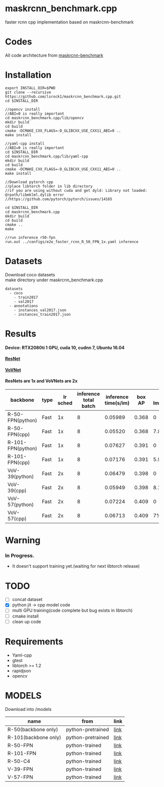 # maskrcnn_benchmark.cpp
faster rcnn cpp implementation based on maskrcnn-benchmark

# Codes
All code architecture from [maskrcnn-benchmark](https://github.com/facebookresearch/maskrcnn-benchmark)


# Installation
```
export INSTALL_DIR=$PWD
git clone --recursive https://github.com/lsrock1/maskrcnn_benchmark.cpp.git
cd $INSTALL_DIR

//opencv install
//ABI=0 is really important
cd maskrcnn_benchmark.cpp/lib/opencv
mkdir build
cd build
cmake -DCMAKE_CXX_FLAGS=-D_GLIBCXX_USE_CXX11_ABI=0 ..
make install

//yaml-cpp install
//ABI=0 is really important
cd $INSTALL_DIR
cd maskrcnn_benchmark.cpp/lib/yaml-cpp
mkdir build
cd build
cmake -DCMAKE_CXX_FLAGS=-D_GLIBCXX_USE_CXX11_ABI=0 ..
make install

//Download pytorch cpp
//place libtorch folder in lib directory
//if you are using without cuda and get dyld: Library not loaded: @rpath/libmklml.dylib error
//https://github.com/pytorch/pytorch/issues/14165

cd $INSTALL_DIR
cd maskrcnn_benchmark.cpp
mkdir build
cd build
cmake ..
make

//run inference r50-fpn
run.out ../configs/e2e_faster_rcnn_R_50_FPN_1x.yaml inference

```

# Datasets
Download coco datasets  
make directory under maskrcnn_benchmark.cpp
```
datasets
  - coco
    - train2017
    - val2017
  - annotations
    - instances_val2017.json
    - instances_train2017.json
```

# Results

#### Device:  RTX2080ti 1 GPU, cuda 10, cudnn 7, Ubuntu 16.04
#### [ResNet](https://arxiv.org/abs/1512.03385)
#### [VoVNet](https://arxiv.org/abs/1904.09730)
#### ResNets are 1x and VoVNets are 2x

backbone | type | lr sched | inference total batch | inference time(s/im) | box AP | Speed Improvement
-- | -- | -- | -- | -- | -- | --
R-50-FPN(python) | Fast | 1x | 8 | 0.05989 | 0.368 | 0
R-50-FPN(cpp) | Fast | 1x | 8 | 0.05520 | 0.368 | 7.8%
R-101-FPN(python) | Fast | 1x | 8 | 0.07627 | 0.391 | 0
R-101-FPN(cpp) | Fast | 1x | 8 | 0.07176 | 0.391 | 5.9%
VoV-39(python) | Fast | 2x | 8 | 0.06479 | 0.398 | 0
VoV-39(cpp) | Fast | 2x | 8 | 0.05949 | 0.398 | 8.1%
VoV-57(python) | Fast | 2x | 8 | 0.07224 | 0.409 | 0
VoV-57(cpp) | Fast | 2x | 8 | 0.06713 | 0.409 | 7%

# Warning
### In Progress.  
* It doesn't support training yet.(waiting for next libtorch release)

# TODO
- [ ] concat dataset
- [x] python jit -> cpp model code
- [ ] multi GPU training(code complete but bug exists in libtorch)
- [ ] cmake install
- [ ] clean up code

# Requirements
* Yaml-cpp
* gtest
* libtorch >= 1.2
* rapidjson
* opencv

# MODELS
Download into /models 

name | from | link 
-- | -- | -- 
R-50(backbone only) | python-pretrained | [link](https://www.dropbox.com/s/2q808v0p2j75lfq/resnet50_cpp.pth?dl=0)
R-101(backbone only) | python-pretrained | [link](https://www.dropbox.com/s/h5a51ur3qvrdjh5/resnet101_cpp.pth?dl=0)
R-50-FPN | python-trained | [link](https://www.dropbox.com/s/4uvdc8kaluelzx8/frcn_r50_fpn_cpp.pth?dl=0)
R-101-FPN | python-trained | [link](https://www.dropbox.com/s/sgo3k502kegmcxa/frcn_r101_fpn_cpp.pth?dl=0)
R-50-C4 | python-trained | [link](https://www.dropbox.com/s/zu1yzt9ydlnqin4/frcn_r50_c4_cpp.pth?dl=0)
V-39-FPN | python-trained | [link](https://www.dropbox.com/s/h0rgqyy375m3rhv/frcn_v39_fpn_cpp.pth?dl=0)
V-57-FPN | python-trained | [link](https://www.dropbox.com/s/18alpuwz8ft9d86/frcn_v57_fpn_cpp.pth?dl=0)
